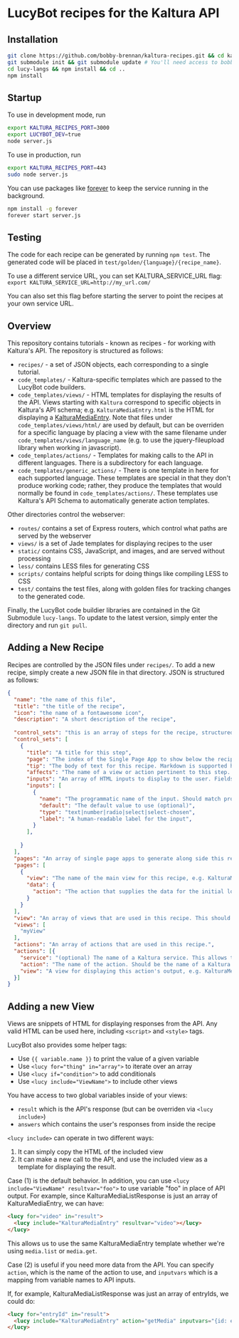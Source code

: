 # LucyBot recipes for the Kaltura API

## Installation
```bash
git clone https://github.com/bobby-brennan/kaltura-recipes.git && cd kaltura-recipes
git submodule init && git submodule update # You'll need access to bobby-brennan/lucy-langs
cd lucy-langs && npm install && cd ..
npm install
```

## Startup
To use in development mode, run
```bash
export KALTURA_RECIPES_PORT=3000
export LUCYBOT_DEV=true
node server.js
```

To use in production, run
```bash
export KALTURA_RECIPES_PORT=443
sudo node server.js
```

You can use packages like [forever](https://www.npmjs.com/package/forever) to keep the service running in the background.

```bash
npm install -g forever
forever start server.js
```

## Testing
The code for each recipe can be generated by running ```npm test```. The generated code will be
placed in ```test/golden/{language}/{recipe_name}```.

To use a different service URL, you can set KALTURA_SERVICE_URL flag:
```export KALTURA_SERVICE_URL=http://my_url.com/```

You can also set this flag before starting the server to point the recipes at your own service URL.

## Overview

This repository contains tutorials - known as recipes - for working with Kaltura's API. The repository is structured as follows:
* ```recipes/``` - a set of JSON objects, each corresponding to a single tutorial.
* ```code_templates/``` - Kaltura-specific templates which are passed to the LucyBot code builders.
* ```code_templates/views/``` - HTML templates for displaying the results of the API. Views starting with ```Kaltura``` correspond to specific objects in Kaltura's API schema; e.g. ```KalturaMediaEntry.html``` is the HTML for displaying a [KalturaMediaEntry](https://www.kaltura.com/api_v3/testmeDoc/index.php?object=KalturaMediaEntry). Note that files under ```code_templates/views/html/``` are used by default, but can be overriden for a specific language by placing a view with the same filename under ```code_templates/views/language_name``` (e.g. to use the jquery-fileupload library when working in javascript).
* ```code_templates/actions/``` - Templates for making calls to the API in different languages. There is a subdirectory for each language.
* ```code_templates/generic_actions/``` - There is one template in here for each supported language. These templates are special in that they don't produce working code; rather, they produce the templates that would normally be found in ```code_templates/actions/```. These templates use Kaltura's API Schema to automatically generate action templates.

Other directories control the webserver:
* ```routes/``` contains a set of Express routers, which control what paths are served by the webserver
* ```views/``` is a set of Jade templates for displaying recipes to the user
* ```static/``` contains CSS, JavaScript, and images, and are served without processing
* ```less/``` contains LESS files for generating CSS
* ```scripts/``` contains helpful scripts for doing things like compiling LESS to CSS
* ```test/``` contains the test files, along with golden files for tracking changes to the generated code.
 
Finally, the LucyBot code buildier libraries are contained in the Git Submodule ```lucy-langs```. To update to the latest version, simply enter the directory and run ```git pull```.

## Adding a New Recipe

Recipes are controlled by the JSON files under ```recipes/```. To add a new recipe, simply create a new JSON file in that directory. JSON is structured as follows:

```json
{
  "name": "the name of this file",
  "title": "the title of the recipe",
  "icon": "the name of a fontawesome icon",
  "description": "A short description of the recipe",
  
  "control_sets": "this is an array of steps for the recipe, structured as below",
  "control_sets": [
    {
      "title": "A title for this step",
      "page": "The index of the Single Page App to show below the recipe (see array 'pages' below)",
      "tip": "The body of text for this recipe. Markdown is supported here so you can [create links](www.google.com) or call out ```snippetsOf.code()```",
      "affects": "The name of a view or action pertinent to this step. This controls what snippet of sample code is displayed to the user",
      "inputs": "An array of HTML inputs to display to the user. Fields entered here can be used in your recipes or embedded in the sample code",
      "inputs": [
        {
          "name": "The programmatic name of the input. Should match propery names in Kaltura's API schema where applicable",
          "default": "The default value to use (optional)",
          "type": "text|number|radio|select|select-chosen",
          "label": "A human-readable label for the input",
        }
      ],
      
    }
  ],
  "pages": "An array of single page apps to generate along side this recipe.",
  "pages": [
    {
      "view": "The name of the main view for this recipe, e.g. KalturaMediaListResponse.",
      "data": {
        "action": "The action that supplies the data for the initial load of this page"
      }
    }
  ],
  "view": "An array of views that are used in this recipe. This should contain any views listed in 'pages' above, along with any views they <lucy include> (e.g. KalturaMediaListResponse includes the KalturaMediaEntry view)",
  "views": [
    "myView"
  ],
  "actions": "An array of actions that are used in this recipe.",
  "actions": [{
    "service": "(optional) The name of a Kaltura service. This allows the action to be auto-generated by the templates in the generic_actions/ directory",
    "action": "The name of the action. Should be the name of a Kaltura action if service is specified",
    "view": "A view for displaying this action's output, e.g. KalturaMediaListResponse for media.list"
  }]
}
```

## Adding a new View

Views are snippets of HTML for displaying responses from the API. Any valid HTML can be used here, including ```<script>``` and ```<style>``` tags.

LucyBot also provides some helper tags:
* Use ```{{ variable.name }}``` to print the value of a given variable
* Use ```<lucy for="thing" in="array">``` to iterate over an array
* Use ```<lucy if="condition">``` to add conditionals
* Use ```<lucy include="ViewName">``` to include other views

You have access to two global variables inside of your views:
* ```result``` which is the API's response (but can be overriden via ```<lucy include>```)
* ```answers``` which contains the user's responses from inside the recipe

```<lucy include>``` can operate in two different ways:
1. It can simply copy the HTML of the included view
2. It can make a new call to the API, and use the included view as a template for displaying the result.

Case (1) is the default behavior. In addition, you can use ```<lucy include="ViewName" resultvar="foo">``` to use variable "foo" in place of API output. For example, since KalturaMediaListResponse is just an array of KalturaMediaEntry, we can have:
```html
<lucy for="video" in="result">
  <lucy include="KalturaMediaEntry" resultvar="video"></lucy>
</lucy>
```

This allows us to use the same KalturaMediaEntry template whether we're using ```media.list``` or ```media.get```.

Case (2) is useful if you need more data from the API. You can specify ```action```, which is the name of the action to use, and ```inputvars``` which is a mapping from variable names to API inputs.

If, for example, KalturaMediaListResponse was just an array of entryIds, we could do:

```html
<lucy for="entryId" in="result">
  <lucy include="KalturaMediaEntry" action="getMedia" inputvars="{id: entryId}"></lucy>
</lucy>
```

